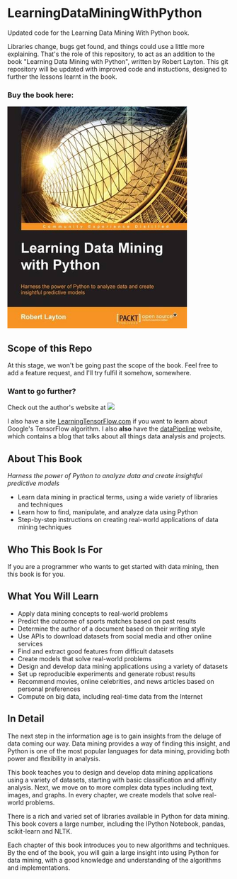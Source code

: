 # LearningDataMiningWithPython

Updated code for the Learning Data Mining With Python book.

Libraries change, bugs get found, and things could use a little more explaining.
That's the role of this repository, to act as an addition to the book "Learning Data Mining with Python", written by Robert Layton.
This git repository will be updated with improved code and instuctions, designed to further the lessons learnt in the book.

### Buy the book here:

<a href="http://www.amazon.com/Learning-Mining-Python-Robert-Layton/dp/1784396052">
    <img src="front_cover.jpg">
</a>


## Scope of this Repo
At this stage, we won't be going past the scope of the book.
Feel free to add a feature request, and I'll try fulfil it somehow, somewhere.

### Want to go further?

Check out the author's website at 
<a href="http://learningtensorflow.com">
    <img src="http://learningtensorflow.com/images/Drawing.png">
</a>

I also have a site [LearningTensorFlow.com](http://learningtensorflow.com/) if you want to learn about Google's TensorFlow algorithm.
I also **also** have the [dataPipeline](https://datapipeline.com.au/) website, which contains a blog that talks about all things data analysis and projects.

## About This Book
*Harness the power of Python to analyze data and create insightful predictive models*

* Learn data mining in practical terms, using a wide variety of libraries and techniques
* Learn how to find, manipulate, and analyze data using Python
* Step-by-step instructions on creating real-world applications of data mining techniques

## Who This Book Is For
If you are a programmer who wants to get started with data mining, then this book is for you.

## What You Will Learn
* Apply data mining concepts to real-world problems
* Predict the outcome of sports matches based on past results
* Determine the author of a document based on their writing style
* Use APIs to download datasets from social media and other online services
* Find and extract good features from difficult datasets
* Create models that solve real-world problems
* Design and develop data mining applications using a variety of datasets
* Set up reproducible experiments and generate robust results
* Recommend movies, online celebrities, and news articles based on personal preferences
* Compute on big data, including real-time data from the Internet

## In Detail
The next step in the information age is to gain insights from the deluge of data coming our way. Data mining provides a way of finding this insight, and Python is one of the most popular languages for data mining, providing both power and flexibility in analysis.

This book teaches you to design and develop data mining applications using a variety of datasets, starting with basic classification and affinity analysis. Next, we move on to more complex data types including text, images, and graphs. In every chapter, we create models that solve real-world problems.

There is a rich and varied set of libraries available in Python for data mining. This book covers a large number, including the IPython Notebook, pandas, scikit-learn and NLTK.

Each chapter of this book introduces you to new algorithms and techniques. By the end of the book, you will gain a large insight into using Python for data mining, with a good knowledge and understanding of the algorithms and implementations.

